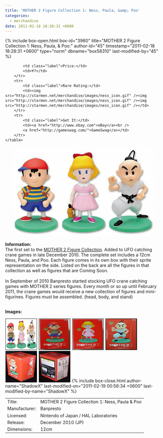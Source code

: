 ```yaml
---
title: 'MOTHER 2 Figure Collection 1: Ness, Paula, &amp; Poo'
categories:
  - merchandise
date: 2011-02-18 18:28:31 +0600
---
```

{% include box-open.html box-id="3960" title="MOTHER 2 Figure Collection 1: Ness, Paula, & Poo:" author-id="45" timestamp="2011-02-18 18:28:31 +0600" type="norm" dbname="box58310" last-modified-by="45" %}
<div class="gameinfo">
	<table>
		<tr>
			<td class="label">Title:</td>
			<td>MOTHER 2 Figure Collection 1: Ness, Paula & Poo</td>
		</tr>
		<tr>
			<td class="label">Manufacturer:</td>
			<td>Banpresto</td>
		</tr>
		<tr>
			<td class="label">Licensed:</td>
			<td>Nintendo of Japan / HAL Laboratories</td>
		</tr>
		<tr>
			<td class="label">Release:</td>
			<td>December 2010 (JP)</td>
		</tr>
		<tr>
			<td class="label">Dimensions:</td>
			<td>12cm</td>
		</tr>
		<tr>

			<td class="label">Price:</td>
			<td>¥?</td>
		</tr>
		<tr>
			<td class="label">Rare Rating:</td>
			<td><img src="http://starmen.net/merchandise/images/ness_icon.gif" /><img src="http://starmen.net/merchandise/images/ness_icon.gif" /><img src="http://starmen.net/merchandise/images/ness_icon.gif" /></td>
		</tr>
		<tr>
			<td class="label">Get It:</td>
			<td><a href="http://www.ebay.com">eBay</a><br />
			<a href="http://gameswag.com/">GameSwag</a></td>
		</tr>
	</table>
</div>

<p>
	<center>
	<img src="/merchandise/images/m2fc1_title.jpg" border="0" title="MOTHER 2 Figure Collection 1: Ness, Paula & Poo" />
	</center>
</p>

<b>Information:</b>
	<br />
The first set to the <a href="http://www.banpresto.co.jp/mother/">MOTHER 2 Figure Collection</a>. Added to UFO catching crane games in late December 2010. The complete set includes a 12cm Ness, Paula, and Poo. Each  figure comes in its own box with their sprite representation on the side. Listed on the back are all the figures in that collection as well as figures that are Coming Soon.
<br /><br />
In September of 2010 Banpresto started stocking UFO crane catching games with MOTHER 2 series figures. Every month or so up until February 2011, the crane games would receive a new collection of figures and mini-figurines. Figures must be assembled. (head, body, and stand)
<br /><br />

<b>Images:</b>
	<br />

<a href="/merchandise/images/m2fc1_all.jpg" ><img src="/merchandise/images/m2fc1_all.jpg" title="MOTHER 2 Figure Collection 1: Ness, Paula, & Poo" border="1" width="100" height="100" hspace="1" /></a>
<a href="/merchandise/images/m2fc1_ness_box.jpg" ><img src="/merchandise/images/m2fc1_ness_box.jpg" title="MOTHER 2 Figure Collection 1: Ness Box" border="1" width="100" height="100" hspace="1" /></a>
<a href="/merchandise/images/m2fc1_paula_box.jpg" ><img src="/merchandise/images/m2fc1_paula_box.jpg" title="MOTHER 2 Figure Collection 1: Paula Box" border="1" width="100" height="100" hspace="1" /></a>
<a href="/merchandise/images/m2fc1_poo_box.jpg" ><img src="/merchandise/images/m2fc1_poo_box.jpg" title="MOTHER 2 Figure Collection 1: Poo Box" border="1" width="100" height="100" hspace="1" /></a>
<a href="/merchandise/images/m2fc1_box_side1.jpg" ><img src="/merchandise/images/m2fc1_box_side1.jpg" title="MOTHER 2 Figure Collection 1: Box (Side 1)" border="1" width="100" height="100" hspace="1" /></a>
<a href="/merchandise/images/m2fc1_box_side2.jpg" ><img src="/merchandise/images/m2fc1_box_side2.jpg" title="MOTHER 2 Figure Collection 1: Box (Side 2)" border="1" width="100" height="100" hspace="1" /></a>
{% include box-close.html author-name="ShadowX" last-modified-on="2011-02-19 00:56:34 +0600" last-modified-by-name="ShadowX" %}
